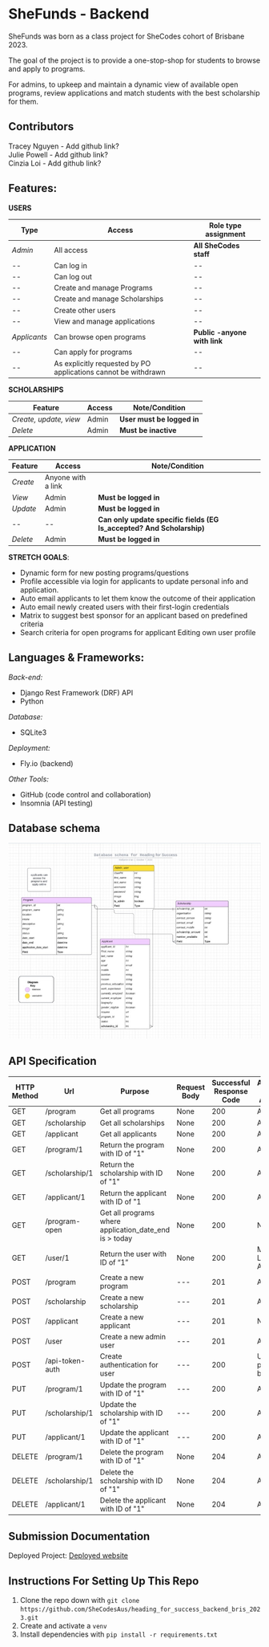 # SheFunds  - Backend

SheFunds was born as a class project for SheCodes cohort of Brisbane 2023.  

The goal of the project is to provide a one-stop-shop for students to browse and apply to programs.  

For admins, to upkeep and maintain a dynamic view of available open programs, review applications and match students with the best scholarship for them.

## Contributors  
Tracey Nguyen - Add github link?  
Julie Powell - Add github link?   
Cinzia Loi - Add github link?  

## Features: 
**USERS**  

Type | Access | Role type assignment
--- | --- | ---
*Admin* | All access    | **All SheCodes staff**  
-- | Can log in | --
-- | Can log out | --
-- | Create and manage Programs | --
-- | Create and manage Scholarships | --
-- | Create other users | --
-- | View and manage applications | --
*Applicants* | Can browse open programs | **Public -anyone with link**
-- | Can apply for programs | --
-- | As explicitly requested by PO applications cannot be withdrawn | --


**SCHOLARSHIPS**  

Feature | Access | Note/Condition
--- | --- | ---
*Create, update, view* | Admin    | **User must be logged in**  
*Delete* | Admin | **Must be inactive** 


**APPLICATION**  

Feature | Access | Note/Condition
--- | --- | ---
*Create* | Anyone with a link    |   
*View* | Admin | **Must be logged in** 
*Update* | Admin | **Must be logged in** 
-- | -- | **Can only update specific fields (EG Is_accepted? And Scholarship)** 
*Delete* | Admin | **Must be logged in** 


**STRETCH GOALS**:  

- Dynamic form for new posting programs/questions  
- Profile accessible via login for applicants to update personal info and application.  
- Auto email applicants to let them know the outcome of their application  
- Auto email newly created users with their first-login credentials  
- Matrix to suggest best sponsor for an applicant based on predefined criteria  
- Search criteria for open programs for applicant
Editing own user profile


## Languages & Frameworks: 

*Back-end:*  
- Django Rest Framework (DRF) API  
- Python  

*Database:*  
- SQLite3  

*Deployment:*  
- Fly.io (backend)  

*Other Tools:*  
- GitHub (code control and collaboration)  
- Insomnia (API testing)


## Database schema  
 
![Successful get of a project](./Images/DBSchema.jpeg) 

## API Specification  

HTTP Method | Url           | Purpose            | Request Body   | Successful Response Code | Authentication / Authorization |  
--- | --- | --- |--- | --- | --- |
GET | /program | Get all programs |None | 200 | Admin |
GET | /scholarship | Get all scholarships |None | 200 | Admin |
GET | /applicant | Get all applicants |None | 200 | Admin |
GET | /program/1 | Return the program with ID of "1" |None | 200 | Admin |
GET | /scholarship/1 | Return the scholarship with ID of "1" |None | 200 | Admin |
GET | /applicant/1 | Return the applicant with ID of "1 |None| 200 | Admin |
GET | /program-open | Get all programs where application_date_end is > today |None | 200 | None |
GET | /user/1 | Return the user with ID of “1” |None | 200 | Must be ID of Logged in Admin User |
POST | /program | Create a new program |--- | 201 | Admin |
POST | /scholarship | Create a new scholarship |--- | 201 | Admin |
POST | /applicant | Create a new applicant |--- | 201 | None |
POST | /user | Create a new admin user |--- | 201 | Admin |
POST | /api-token-auth | Create authentication for user |--- | 200 | Username and password must be supplied |
PUT | /program/1 | Update the program with ID of "1" |--- | 200 | Admin |
PUT | /scholarship/1 | Update the scholarship with ID of "1" |--- | 200 | Admin |
PUT | /applicant/1 | Update the applicant with ID of "1" |--- | 200 | Admin |
DELETE | /program/1 | Delete the program with ID of "1" |None | 204 | Admin |
DELETE | /scholarship/1 | Delete the scholarship with ID of "1" |None | 204 | Admin |
DELETE | /applicant/1 | Delete the applicant with ID of "1" |None | 204 | Admin |

## Submission Documentation 
Deployed Project: [Deployed website]() 

## Instructions For Setting Up This Repo

1. Clone the repo down with `git clone https://github.com/SheCodesAus/heading_for_success_backend_bris_2023.git`
2. Create and activate a `venv`
3. Install dependencies with `pip install -r requirements.txt`

